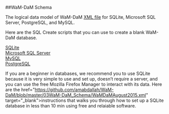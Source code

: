 ##WaM-DaM Schema

The logical data model of WaM-DaM <a href="https://github.com/amabdallah/WaM-DaM/blob/master/03WaM-DaM_Schema/WaMDaMAugust2015.xml" target="_blank">XML file</a> for SQLite, Microsoft SQL Server, PostgreSQL, and MySQL.

Here are the SQL Create scripts that you can use to create a blank WaM-DaM database. 

[SQLite](https://github.com/amabdallah/WaM-DaM/blob/master/03WaM-DaM_Schema/WaM-DaM_for_SQLite.sql)  
[Microsoft SQL Server](https://github.com/amabdallah/WaM-DaM/blob/master/03WaM-DaM_Schema/WaM-DaM_for_MSSQL.sql)  
[MySQL](https://github.com/amabdallah/WaM-DaM/blob/master/03WaM-DaM_Schema/WaM-DaM_for_MySQL.sql)  
[PostgreSQL](https://github.com/amabdallah/WaM-DaM/blob/master/03WaM-DaM_Schema/WaM-DaM_for_PostgreSQL.sql)  

If you are a beginner in databases, we recommend you to use SQLite because it is very simple to use and set up, doesn’t require a server, and you can use the free Mozilla Firefox Manager to interact with its data. Here are the href="https://github.com/amabdallah/WaM-DaM/blob/master/03WaM-DaM_Schema/WaMDaMAugust2015.xml" target="_blank">instructions</a> that walks you through how to set up a SQLite database in less than 10 min using free and relaiable software.


